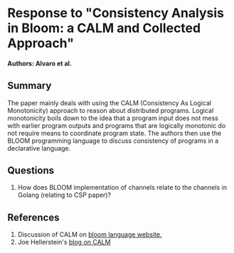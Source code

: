# Response to "Consistency Analysis in Bloom: a CALM and Collected Approach"

#### Authors: Alvaro et al.

## Summary

The paper mainly deals with using the CALM (Consistency As Logical Monotonicity) approach to reason about distributed programs. Logical monotonicity boils down to the idea that a program input does not mess with earlier program outputs and programs that are logically monotonic do not require means to coordinate program state. The authors then use the BLOOM programming language to discuss consistency of programs in a declarative language.

## Questions

1. How does BLOOM implementation of channels relate to the channels in Golang (relating to CSP paper)?


## References

1. Discussion of CALM on [bloom language website.](http://bloom-lang.net/calm/)
2. Joe Hellerstein's [blog on CALM](https://databeta.wordpress.com/2010/10/28/the-calm-conjecture-reasoning-about-consistency/)


